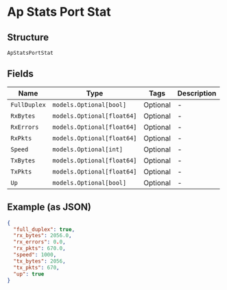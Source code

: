 
# Ap Stats Port Stat

## Structure

`ApStatsPortStat`

## Fields

| Name | Type | Tags | Description |
|  --- | --- | --- | --- |
| `FullDuplex` | `models.Optional[bool]` | Optional | - |
| `RxBytes` | `models.Optional[float64]` | Optional | - |
| `RxErrors` | `models.Optional[float64]` | Optional | - |
| `RxPkts` | `models.Optional[float64]` | Optional | - |
| `Speed` | `models.Optional[int]` | Optional | - |
| `TxBytes` | `models.Optional[float64]` | Optional | - |
| `TxPkts` | `models.Optional[float64]` | Optional | - |
| `Up` | `models.Optional[bool]` | Optional | - |

## Example (as JSON)

```json
{
  "full_duplex": true,
  "rx_bytes": 2056.0,
  "rx_errors": 0.0,
  "rx_pkts": 670.0,
  "speed": 1000,
  "tx_bytes": 2056,
  "tx_pkts": 670,
  "up": true
}
```

